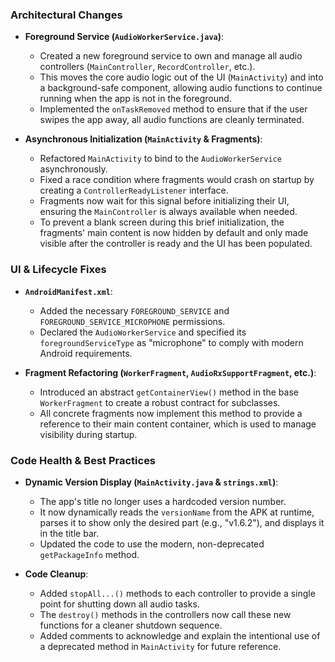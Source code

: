 ### Architectural Changes

*   **Foreground Service (`AudioWorkerService.java`)**:
    *   Created a new foreground service to own and manage all audio controllers (`MainController`, `RecordController`, etc.).
    *   This moves the core audio logic out of the UI (`MainActivity`) and into a background-safe component, allowing audio functions to continue running when the app is not in the foreground.
    *   Implemented the `onTaskRemoved` method to ensure that if the user swipes the app away, all audio functions are cleanly terminated.

*   **Asynchronous Initialization (`MainActivity` & Fragments)**:
    *   Refactored `MainActivity` to bind to the `AudioWorkerService` asynchronously.
    *   Fixed a race condition where fragments would crash on startup by creating a `ControllerReadyListener` interface.
    *   Fragments now wait for this signal before initializing their UI, ensuring the `MainController` is always available when needed.
    *   To prevent a blank screen during this brief initialization, the fragments' main content is now hidden by default and only made visible after the controller is ready and the UI has been populated.

### UI & Lifecycle Fixes

*   **`AndroidManifest.xml`**:
    *   Added the necessary `FOREGROUND_SERVICE` and `FOREGROUND_SERVICE_MICROPHONE` permissions.
    *   Declared the `AudioWorkerService` and specified its `foregroundServiceType` as "microphone" to comply with modern Android requirements.

*   **Fragment Refactoring (`WorkerFragment`, `AudioRxSupportFragment`, etc.)**:
    *   Introduced an abstract `getContainerView()` method in the base `WorkerFragment` to create a robust contract for subclasses.
    *   All concrete fragments now implement this method to provide a reference to their main content container, which is used to manage visibility during startup.

### Code Health & Best Practices

*   **Dynamic Version Display (`MainActivity.java` & `strings.xml`)**:
    *   The app's title no longer uses a hardcoded version number.
    *   It now dynamically reads the `versionName` from the APK at runtime, parses it to show only the desired part (e.g., "v1.6.2"), and displays it in the title bar.
    *   Updated the code to use the modern, non-deprecated `getPackageInfo` method.

*   **Code Cleanup**:
    *   Added `stopAll...()` methods to each controller to provide a single point for shutting down all audio tasks.
    *   The `destroy()` methods in the controllers now call these new functions for a cleaner shutdown sequence.
    *   Added comments to acknowledge and explain the intentional use of a deprecated method in `MainActivity` for future reference.
